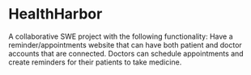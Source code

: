 # HealthHarbor
A collaborative SWE project with the following functionality: Have a reminder/appointments website that can have both patient and doctor accounts that are connected. Doctors can schedule appointments and create reminders for their patients to take medicine.
